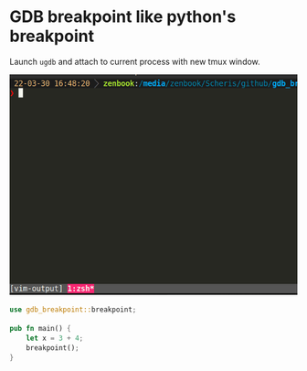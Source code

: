 # GDB breakpoint like python's breakpoint

Launch `ugdb` and attach to current process with new tmux window.

![DEMO](gdb_breakpoint_demo.gif "GDB DEMO")

``` rust
use gdb_breakpoint::breakpoint;

pub fn main() {
    let x = 3 + 4;
    breakpoint();
}
```
